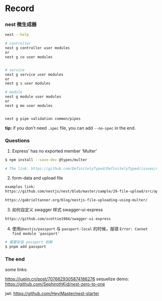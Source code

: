 # Record

### nest 微生成器

```sh
nest --help

# controller
nest g controller user modules
or
nest g co user modules


# service
nest g service user modules
or
nest g s user modules

# module
nest g module user modules
or
nest g mo user modules


nest g pipe validation common/pipes
```

**tip:** if you don't need `.spec` file, you can add `--no-spec` in the end.

### Questions

1. Express' has no exported member 'Multer'

```sh
$ npm install --save-dev @types/multer

# The link: https://github.com/DefinitelyTyped/DefinitelyTyped/issues/47780
```

2. form-data and upload file

```sh
examples link:
https://github.com/nestjs/nest/blob/master/sample/29-file-upload/src/app.controller.ts

https://gabrieltanner.org/blog/nestjs-file-uploading-using-multer/

```

3. 如何自定义 swagger 样式 swagger-ui-express

```sh
https://github.com/scottie1984/swagger-ui-express

```

4. 使用`@nestjs/passport` 与 `passport-local` 的时候，报错 `Error: Cannot find module 'passport'`

```sh
# 需要安装 passport 依赖
$ pnpm add passport
```

### The end

some links:

https://juejin.cn/post/7076629305874186276
sequelize demo:
https://github.com/SephirothKid/nest-zero-to-one

jwt:
https://github.com/HeyiMaster/nest-starter
